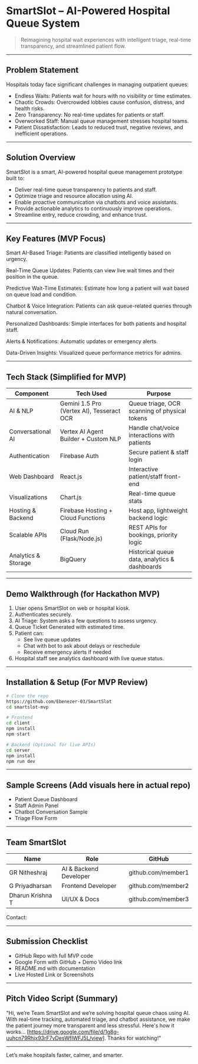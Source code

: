 #  SmartSlot – AI-Powered Hospital Queue System

>  Reimagining hospital wait experiences with intelligent triage, real-time transparency, and streamlined patient flow.

---

##  Problem Statement

Hospitals today face significant challenges in managing outpatient queues:

-  Endless Waits: Patients wait for hours with no visibility or time estimates.
-  Chaotic Crowds: Overcrowded lobbies cause confusion, distress, and health risks.
-  Zero Transparency: No real-time updates for patients or staff.
-  Overworked Staff: Manual queue management stresses hospital teams.
-  Patient Dissatisfaction: Leads to reduced trust, negative reviews, and inefficient operations.

---

##  Solution Overview

SmartSlot is a smart, AI-powered hospital queue management prototype built to:

-  Deliver real-time queue transparency to patients and staff.
-  Optimize triage and resource allocation using AI.
-  Enable proactive communication via chatbots and voice assistants.
-  Provide actionable analytics to continuously improve operations.
-  Streamline entry, reduce crowding, and enhance trust.

---

##  Key Features (MVP Focus)

 Smart AI-Based Triage: Patients are classified intelligently based on urgency.

 Real-Time Queue Updates: Patients can view live wait times and their position in the queue.

 Predictive Wait-Time Estimates: Estimate how long a patient will wait based on queue load and condition.

 Chatbot & Voice Integration: Patients can ask queue-related queries through natural conversation.

 Personalized Dashboards: Simple interfaces for both patients and hospital staff.

 Alerts & Notifications: Automatic updates or emergency alerts.

 Data-Driven Insights: Visualized queue performance metrics for admins.

---

##  Tech Stack (Simplified for MVP)

| Component                   | Tech Used                                    | Purpose                                                 |
|-----------------------------|----------------------------------------------|---------------------------------------------------------|
|  AI & NLP                   | Gemini 1.5 Pro (Vertex AI), Tesseract OCR    | Queue triage, OCR scanning of physical tokens           |    
|  Conversational AI          | Vertex AI Agent Builder + Custom NLP         | Handle chat/voice interactions with patients            |
|  Authentication             | Firebase Auth                                | Secure patient & staff login                            |
|  Web Dashboard              | React.js                                     | Interactive patient/staff front-end                     |
|  Visualizations             | Chart.js                                     | Real-time queue stats                                   |
|   Hosting & Backend         | Firebase Hosting + Cloud Functions           | Host app, lightweight backend logic                     |
|  Scalable APIs              | Cloud Run (Flask/Node.js)                    | REST APIs for bookings, priority logic                  |
|  Analytics & Storage        | BigQuery                                     | Historical queue data, analytics & dashboards           |

---

##  Demo Walkthrough (for Hackathon MVP)

1. User opens SmartSlot on web or hospital kiosk.
2. Authenticates securely.
3. AI Triage: System asks a few questions to assess urgency.
4. Queue Ticket Generated with estimated time.
5. Patient can:
   - See live queue updates
   - Chat with bot to ask about delays or reschedule
   - Receive emergency alerts if needed
6. Hospital staff see analytics dashboard with live queue status.

---

##  Installation & Setup (For MVP Review)

```bash
# Clone the repo
https://github.com/Ebenezer-03/SmartSlot
cd smartslot-mvp

# Frontend
cd client
npm install
npm start

# Backend (Optional for live APIs)
cd server
npm install
npm run dev
```

---

##  Sample Screens (Add visuals here in actual repo)

-  Patient Queue Dashboard
-  Staff Admin Panel
-  Chatbot Conversation Sample
-  Triage Flow Form

---

##  Team SmartSlot

| Name             | Role                     | GitHub             |
|------------------|--------------------------|--------------------|
| GR Nitheshraj    | AI & Backend Developer | github.com/member1   |
| G Priyadharsan   | Frontend Developer     | github.com/member2   |
| Dharun Krishna T | UI/UX & Docs           | github.com/member3   |

Contact: 

---

##  Submission Checklist

-  GitHub Repo with full MVP code
-  Google Form with GitHub + Demo Video link
-  README.md with documentation
-   Live Hosted Link or Screenshots

---

##  Pitch Video Script (Summary)

"Hi, we’re Team SmartSlot and we’re solving hospital queue chaos using AI. With real-time tracking, automated triage, and chatbot assistance, we make the patient journey more transparent and less stressful. Here's how it works… [https://drive.google.com/file/d/1g8g-uuhcn79Rhjx93rF7vDesWfIWFJ5L/view]. Thanks for watching!"

---

Let’s make hospitals faster, calmer, and smarter.
